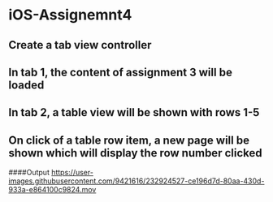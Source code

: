 # iOS-Assignemnt4
## Create a tab view controller
## In tab 1, the content of assignment 3 will be loaded
## In tab 2, a table view will be shown with rows 1-5
## On click of a table row item, a new page will be shown which will display the row number clicked

####Output
https://user-images.githubusercontent.com/9421616/232924527-ce196d7d-80aa-430d-933a-e864100c9824.mov

